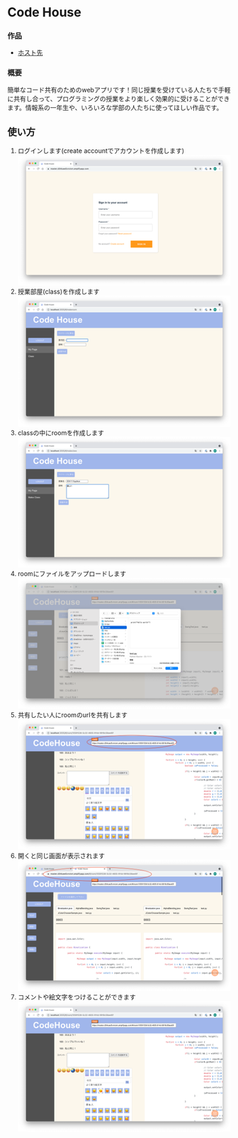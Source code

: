 # Code House
### 作品
- [ホスト先](https://master.d3t4uee5vnvism.amplifyapp.com/ "ホスト")

### 概要
簡単なコード共有のためのwebアプリです！同じ授業を受けている人たちで手軽に共有し合って、プログラミングの授業をより楽しく効果的に受けることができます。情報系の一年生や、いろいろな学部の人たちに使ってほしい作品です。

## 使い方
1. ログインします(create accountでアカウントを作成します)
![](readme_img/login.png)
2. 授業部屋(class)を作成します
![](readme_img/makeroom.png)
3. classの中にroomを作成します
![](readme_img/makeclass.png)
4. roomにファイルをアップロードします
![](readme_img/uploadfile.png)
5. 共有したい人にroomのurlを共有します
![](readme_img/shareurl.png)
6. 開くと同じ画面が表示されます
![](readme_img/newtab.png)
7. コメントや絵文字をつけることができます
![](readme_img/commentsandemojis.png)

